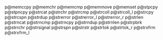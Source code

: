 p@memccpy
p@memchr
p@memcmp
p@memmove
p@memset
p@stpcpy
p@stpncpy
p@strcat
p@strchr
p@strcmp
p@strcoll
p@strcoll_l
p@strcpy
p@strcspn
p@strdup
p@strerror
p@strerror_l
p@strerror_r
p@strlen
p@strncat
p@strncmp
p@strncpy
p@strndup
p@strnlen
p@strpbrk
p@strrchr
p@strsignal
p@strspn
p@strstr
p@strtok
p@strtok_r
p@strxfrm
p@strxfrm_l